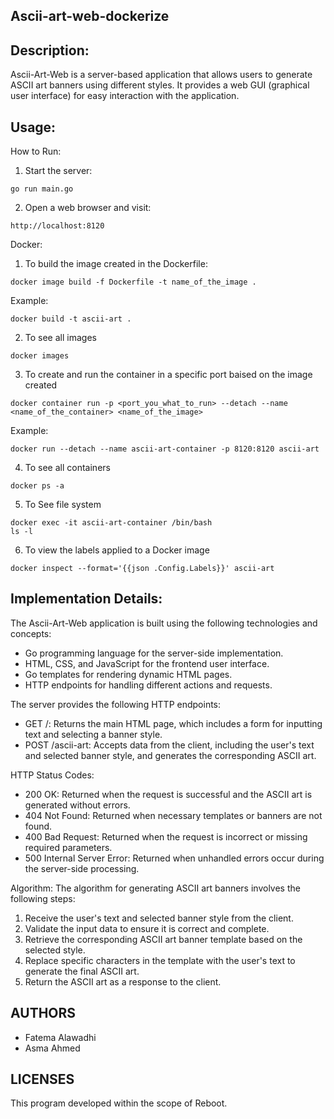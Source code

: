 ## Ascii-art-web-dockerize

## Description:
Ascii-Art-Web is a server-based application that allows users to generate ASCII art banners using different styles. It provides a web GUI (graphical user interface) for easy interaction with the application.

## Usage: 
How to Run: 
1. Start the server: 
```
go run main.go
```
2. Open a web browser and visit:
```
http://localhost:8120
```

Docker: 
1. To build the image created in the Dockerfile:
```
docker image build -f Dockerfile -t name_of_the_image .
```
Example:
```
docker build -t ascii-art . 
```

2. To see all images 
```
docker images
```
3. To create and run the container in a specific port baised on the image created
```
docker container run -p <port_you_what_to_run> --detach --name <name_of_the_container> <name_of_the_image>
```
Example:
```
docker run --detach --name ascii-art-container -p 8120:8120 ascii-art
```

4. To see all containers
```
docker ps -a
```

5. To See file system 
```
docker exec -it ascii-art-container /bin/bash
ls -l
```

6. To view the labels applied to a Docker image
```
docker inspect --format='{{json .Config.Labels}}' ascii-art
```

## Implementation Details:
The Ascii-Art-Web application is built using the following technologies and concepts:
- Go programming language for the server-side implementation.
- HTML, CSS, and JavaScript for the frontend user interface.
- Go templates for rendering dynamic HTML pages.
- HTTP endpoints for handling different actions and requests.

The server provides the following HTTP endpoints:
- GET /: Returns the main HTML page, which includes a form for inputting text and selecting a banner style.
- POST /ascii-art: Accepts data from the client, including the user's text and selected banner style, and generates the corresponding ASCII art.

HTTP Status Codes:
- 200 OK: Returned when the request is successful and the ASCII art is generated without errors.
- 404 Not Found: Returned when necessary templates or banners are not found.
- 400 Bad Request: Returned when the request is incorrect or missing required parameters.
- 500 Internal Server Error: Returned when unhandled errors occur during the server-side processing.

Algorithm:
The algorithm for generating ASCII art banners involves the following steps:
1. Receive the user's text and selected banner style from the client.
2. Validate the input data to ensure it is correct and complete.
3. Retrieve the corresponding ASCII art banner template based on the selected style.
4. Replace specific characters in the template with the user's text to generate the final ASCII art.
5. Return the ASCII art as a response to the client.

## AUTHORS

* Fatema Alawadhi
* Asma Ahmed


## LICENSES
This program developed within the scope of Reboot.